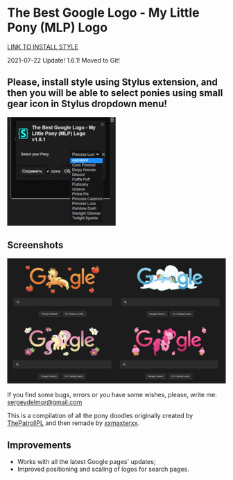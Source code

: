 # The Best Google Logo - My Little Pony (MLP) Logo

[LINK TO INSTALL STYLE](https://github.com/DelmorS/The-Best-Google-Logo---My-Little-Pony-MLP-Logo/raw/master/MLP_Google_Logo.user.css)

2021-07-22 Update! 1.6.1! 
Moved to Git!

## Please, install style using Stylus extension, and then you will be able to select ponies using small gear icon in Stylus dropdown menu!
<img src="https://github.com/DelmorS/The-Best-Google-Logo---My-Little-Pony-MLP-Logo/raw/master/docs/images/pony_selection.png" width="250" height="250"/>

## Screenshots
![Main Page Examples][main_page_examples]

If you find some bugs, errors or you have some wishes, please, write me: sergeydelmor@gmail.com

This is a compilation of all the pony doodles originally created by [ThePatrollPL](http://userstyles.org/users/182094) and then remade by [xxmaxterxx](https://www.deviantart.com/xxmaxterxx).

## Improvements
* Works with all the latest Google pages' updates;
* Improved positioning and scaling of logos for search pages.

[main_page_examples]: docs/images/main_page_examples.png "Main Page Examples"